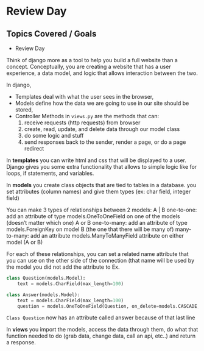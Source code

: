 # Review Day

## Topics Covered / Goals
- Review Day


Think of django more as a tool to help you build a full website than a concept. Conceptually, you are creating a website that has a user experience, a data model, and logic that allows interaction between the two.

In django,

- Templates deal with what the user sees in the browser,
- Models define how the data we are going to use in our site should be stored,
- Controller Methods in `views.py` are the methods that can:
  1. receive requests (http requests) from browser
  2. create, read, update, and delete data through our model class
  3. do some logic and stuff
  4. send responses back to the sender, render a page, or do a page redirect

In **templates** you can write html and css that will be displayed to a user. Django gives you some extra functionality that allows to simple logic like for loops, if statements, and variables.

In **models** you create class objects that are tied to tables in a database. you set attributes (column names) and give them types (ex: char field, integer field)

You can make 3 types of relationships between 2 models:
 A  |  B
one-to-one: add an attribute of type models.OneToOneField  on one of the models (doesn’t matter which one) A or B
one-to-many: add an attribute of type  models.ForeignKey  on model B (the one that there will be many of)
many-to-many: add an attribute models.ManyToManyField attribute on either model (A or B)

For each of these relationships, you can set a related name attribute that you can use on the other side of the connection (that name will be used by the model you did not add the attribute to
Ex.
```py
class Question(models.Model):
    text = models.CharField(max_length=100)

class Answer(models.Model):
    text = models.CharField(max_length=100)   
    question = models.OneToOneField(Question, on_delete=models.CASCADE, related_name="answer")
```
`Class Question`   now has an attribute called answer because of that last line

In **views** you import the models, access the data through them, do what that function needed to do (grab data, change data, call an api, etc..) and return a response.
